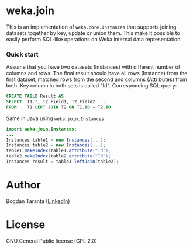 # weka.join
This is an implementation of `weka.core.Instances` that supports joining datasets together by key, update or union them. This make it possible to easily perform SQL-like operations on Weka internal data representation. 

### Quick start
Assume that you have two datasets (Instances) with different number of columns and rows. The final result should have all rows (Instance) from the first dataset, matched rows from the second and columns (Attributes) from both. Key column in both sets is called "Id". Corresponding SQL query:

```SQL
CREATE TABLE Result AS
SELECT  T1.*, T2.Field1, T2.Field2 ...
FROM    T1 LEFT JOIN T2 ON T1.ID = T2.ID
```
Same in Java using ```weka.join.Instances```
```java
import weka.join.Instances;
...
Instances table1 = new Instances(...);
Instances table2 = new Instances(...);
table1.makeIndex(table1.attribute("Id");
table2.makeIndex(table2.attribute("Id");
Instances result = table1.leftJoin(table2);
```

# Author
Bogdan Taranta ([LinkedIn](http://linkedin.com/in/taranta))

# License
GNU General Public license (GPL 2.0) 
